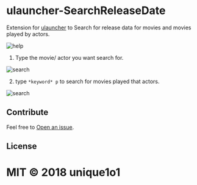 # ulauncher-SearchReleaseDate

Extension for [ulauncher](https://ulauncher.io/) to Search for release data for movies and movies played by actors.

![help](https://i.imgur.com/RN57q9g.png)

1.  Type the movie/ actor you want search for.

![search](https://i.imgur.com/rT5rwVh.png)

2.  type `*keyword* p` to search for movies played that actors.

![search](https://i.imgur.com/8bQQRKa.png)

## Contribute

Feel free to [Open an issue](https://github.com/unique1o1/ulauncher-SearchDefinition/).

## License

# MIT © 2018 unique1o1

